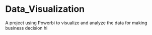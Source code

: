 # Data_Visualization
A project using Powerbi to visualize and analyze the data for making business decision
hi